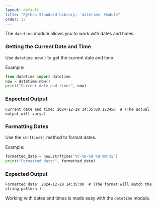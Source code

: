 ```yaml
---
layout: default
title: "Python Standard Library: `datetime` Module"
order: 33
---
```


The `datetime` module allows you to work with dates and times.

### Getting the Current Date and Time

Use `datetime.now()` to get the current date and time.

Example:

```python
from datetime import datetime
now = datetime.now()
print("Current date and time:", now)
```

### Expected Output

```plaintext
Current date and time: 2024-12-29 14:35:00.123456  # (The actual output will vary.)
```

### Formatting Dates

Use the `strftime()` method to format dates.

Example:

```python
formatted_date = now.strftime("%Y-%m-%d %H:%M:%S")
print("Formatted date:", formatted_date)
```

### Expected Output

```plaintext
Formatted date: 2024-12-29 14:35:00  # (The format will match the string pattern.)
```

Working with dates and times is made easy with the `datetime` module.